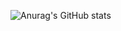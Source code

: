 ![Anurag's GitHub stats](https://github-readme-stats.vercel.app/api?username=XIII-MC&show_icons=true&theme=onedark)
